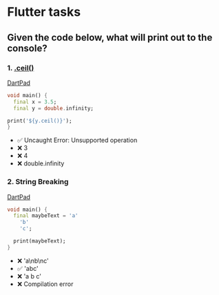# Flutter tasks


## Given the code below, what will print out to the console?

### 1. [.ceil()](https://api.flutter.dev/flutter/dart-core/double/ceil.html)
[DartPad](https://dartpad.dev/?id=00263a7bcadebb81c13209e8f451eed9)
``` dart
void main() {
  final x = 3.5;
  final y = double.infinity;

print('${y.ceil()}');
}
```

- ✅ Uncaught Error: Unsupported operation  
- ❌ 3 
- ❌ 4 
- ❌ double.infinity



### 2. String Breaking
[DartPad](https://dartpad.dev/?id=b324ba4b8ca3586d32489f5220cf0c72)
``` dart
void main() {
  final maybeText = 'a'
    'b'
    'c';

  print(maybeText);
}
```
- ❌ 'a\nb\nc' 
- ✅ 'abc'  
- ❌ 'a b c' 
- ❌ Compilation error

